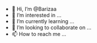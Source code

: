 - 👋 Hi, I’m @Barizaa
- 👀 I’m interested in ...
- 🌱 I’m currently learning ...
- 💞️ I’m looking to collaborate on ...
- 📫 How to reach me ...

<!---
Barizaa/Barizaa is a ✨ special ✨ repository because its `README.md` (this file) appears on your GitHub profile.
You can click the Preview link to take a look at your changes.
--->
